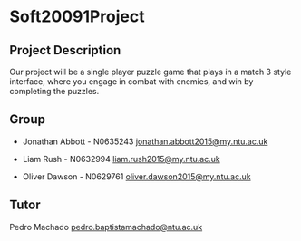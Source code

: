 # Soft20091Project
## Project Description

Our project will be a single player puzzle game that plays in a match 3 style interface, where you engage in combat with enemies, and win by completing the puzzles.
## Group
* Jonathan Abbott - N0635243 <jonathan.abbott2015@my.ntu.ac.uk>

* Liam Rush - N0632994 <liam.rush2015@my.ntu.ac.uk>

* Oliver Dawson - N0629761 <oliver.dawson2015@my.ntu.ac.uk>

## Tutor
Pedro Machado <pedro.baptistamachado@ntu.ac.uk>
